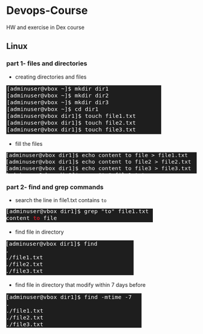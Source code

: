 # Devops-Course
HW and exercise in Dex course

## Linux
### part 1- files and directories
- creating directories and files

![img.png](img.png)

- fill the files

![img_1.png](img_1.png)

### part 2- find and grep commands
- search the line in file1.txt contains `to`

![img_2.png](img_2.png)
- find file in directory

![img_3.png](img_3.png)
- find file in directory that modify within 7 days before

![img_4.png](img_4.png)


